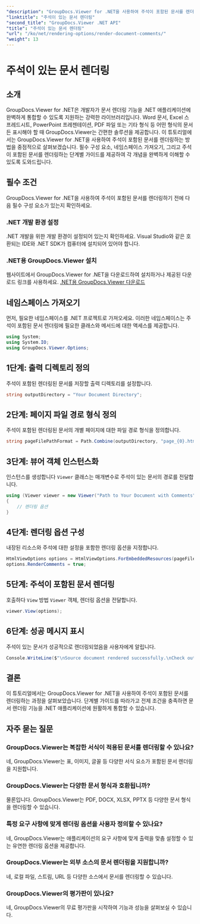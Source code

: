 ```yaml
---
"description": "GroupDocs.Viewer for .NET을 사용하여 주석이 포함된 문서를 렌더링하는 방법을 알아보세요. 원활한 통합을 위한 단계별 가이드를 따라해 보세요."
"linktitle": "주석이 있는 문서 렌더링"
"second_title": "GroupDocs.Viewer .NET API"
"title": "주석이 있는 문서 렌더링"
"url": "/ko/net/rendering-options/render-document-comments/"
"weight": 13
---
```


# 주석이 있는 문서 렌더링

## 소개
GroupDocs.Viewer for .NET은 개발자가 문서 렌더링 기능을 .NET 애플리케이션에 완벽하게 통합할 수 있도록 지원하는 강력한 라이브러리입니다. Word 문서, Excel 스프레드시트, PowerPoint 프레젠테이션, PDF 파일 또는 기타 형식 등 어떤 형식의 문서든 표시해야 할 때 GroupDocs.Viewer는 간편한 솔루션을 제공합니다.
이 튜토리얼에서는 GroupDocs.Viewer for .NET을 사용하여 주석이 포함된 문서를 렌더링하는 방법을 중점적으로 살펴보겠습니다. 필수 구성 요소, 네임스페이스 가져오기, 그리고 주석이 포함된 문서를 렌더링하는 단계별 가이드를 제공하여 각 개념을 완벽하게 이해할 수 있도록 도와드립니다.
## 필수 조건
GroupDocs.Viewer for .NET을 사용하여 주석이 포함된 문서를 렌더링하기 전에 다음 필수 구성 요소가 있는지 확인하세요.
### .NET 개발 환경 설정
.NET 개발을 위한 개발 환경이 설정되어 있는지 확인하세요. Visual Studio와 같은 호환되는 IDE와 .NET SDK가 컴퓨터에 설치되어 있어야 합니다.
### .NET용 GroupDocs.Viewer 설치
웹사이트에서 GroupDocs.Viewer for .NET을 다운로드하여 설치하거나 제공된 다운로드 링크를 사용하세요.
[.NET용 GroupDocs.Viewer 다운로드](https://releases.groupdocs.com/viewer/net/)

## 네임스페이스 가져오기
먼저, 필요한 네임스페이스를 .NET 프로젝트로 가져오세요. 이러한 네임스페이스는 주석이 포함된 문서 렌더링에 필요한 클래스와 메서드에 대한 액세스를 제공합니다.
```csharp
using System;
using System.IO;
using GroupDocs.Viewer.Options;
```

## 1단계: 출력 디렉토리 정의
주석이 포함된 렌더링된 문서를 저장할 출력 디렉토리를 설정합니다.
```csharp
string outputDirectory = "Your Document Directory";
```
## 2단계: 페이지 파일 경로 형식 정의
주석이 포함된 렌더링된 문서의 개별 페이지에 대한 파일 경로 형식을 정의합니다.
```csharp
string pageFilePathFormat = Path.Combine(outputDirectory, "page_{0}.html");
```
## 3단계: 뷰어 객체 인스턴스화
인스턴스를 생성합니다 `Viewer` 클래스는 매개변수로 주석이 있는 문서의 경로를 전달합니다.
```csharp
using (Viewer viewer = new Viewer("Path to Your Document with Comments"))
{
    // 렌더링 옵션
}
```
## 4단계: 렌더링 옵션 구성
내장된 리소스와 주석에 대한 설정을 포함한 렌더링 옵션을 지정합니다.
```csharp
HtmlViewOptions options = HtmlViewOptions.ForEmbeddedResources(pageFilePathFormat);
options.RenderComments = true;
```
## 5단계: 주석이 포함된 문서 렌더링
호출하다 `View` 방법 `Viewer` 객체, 렌더링 옵션을 전달합니다.
```csharp
viewer.View(options);
```
## 6단계: 성공 메시지 표시
주석이 있는 문서가 성공적으로 렌더링되었음을 사용자에게 알립니다.
```csharp
Console.WriteLine($"\nSource document rendered successfully.\nCheck output in {outputDirectory}.");
```

## 결론
이 튜토리얼에서는 GroupDocs.Viewer for .NET을 사용하여 주석이 포함된 문서를 렌더링하는 과정을 살펴보았습니다. 단계별 가이드를 따라가고 전제 조건을 충족하면 문서 렌더링 기능을 .NET 애플리케이션에 원활하게 통합할 수 있습니다.
## 자주 묻는 질문
### GroupDocs.Viewer는 복잡한 서식이 적용된 문서를 렌더링할 수 있나요?
네, GroupDocs.Viewer는 표, 이미지, 글꼴 등 다양한 서식 요소가 포함된 문서 렌더링을 지원합니다.
### GroupDocs.Viewer는 다양한 문서 형식과 호환됩니까?
물론입니다. GroupDocs.Viewer는 PDF, DOCX, XLSX, PPTX 등 다양한 문서 형식을 렌더링할 수 있습니다.
### 특정 요구 사항에 맞게 렌더링 옵션을 사용자 정의할 수 있나요?
네, GroupDocs.Viewer는 애플리케이션의 요구 사항에 맞게 출력을 맞춤 설정할 수 있는 유연한 렌더링 옵션을 제공합니다.
### GroupDocs.Viewer는 외부 소스의 문서 렌더링을 지원합니까?
네, 로컬 파일, 스트림, URL 등 다양한 소스에서 문서를 렌더링할 수 있습니다.
### GroupDocs.Viewer의 평가판이 있나요?
네, GroupDocs.Viewer의 무료 평가판을 시작하여 기능과 성능을 살펴보실 수 있습니다.